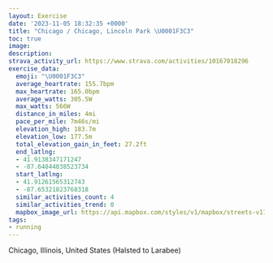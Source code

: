 ```yaml
---
layout: Exercise
date: '2023-11-05 18:32:35 +0000'
title: "Chicago / Chicago, Lincoln Park \U0001F3C3"
toc: true
image:
description:
strava_activity_url: https://www.strava.com/activities/10167018296
exercise_data:
  emoji: "\U0001F3C3"
  average_heartrate: 155.7bpm
  max_heartrate: 165.0bpm
  average_watts: 305.5W
  max_watts: 566W
  distance_in_miles: 4mi
  pace_per_mile: 7m46s/mi
  elevation_high: 183.7m
  elevation_low: 177.5m
  total_elevation_gain_in_feet: 27.2ft
  end_latlng:
  - 41.9138347171247
  - -87.64844038523734
  start_latlng:
  - 41.91261565312743
  - -87.65321823768318
  similar_activities_count: 4
  similar_activities_trend: 0
  mapbox_image_url: https://api.mapbox.com/styles/v1/mapbox/streets-v11/static/path-5+787af2-1.0(qiy~Fpm~uOC_F%40%7BAR%7BCByBEeQGcHKcBIWGKQEwA%3FICCMPgI%40kIAg%40Ga%40AeAOaEM_P%40mBMkGJu%40%40kAG_AEWK%5B%5Bi%40_%40kAI%5BIw%40E_A%40aADu%40A%7DAJ%7B%40%40%5DGeBBeBAg%40IeAI%5BeAeF%3FVAHEFuA~%40_ChAsBx%40_%40T_%40H%7B%40X%5BNiD%7C%40cF%60Am%40JeAHsBZyBb%40c%40LoE%60A_AL%7DBh%40_CTa%40%3F%5DEe%40I_%40Q_CcBQE%5BFIFEVDh%40OrA%40z%40Fh%40Pz%40FnARpA%3Fj%40P~CBz%40Av%40N%7CA%3FXS%60AAj%40JrAD%7CAXtAXS~%40WhC_%40dBC%5EIl%40%5BP%3Ff%40DHFBD%3F%7C%40HNP%40LAh%40Ej%40KxCI%5E%40RFZTn%40%5Ch%40%5ERBdCAVDDHFfC%40LD%40FA%40F%3FnCHlL%3FfDDtAEPIPARRhHG%60EHbEIxB%40%60AFn%40JJJ%3FrBWvABjBGPFJ%3F%7CAQhBGlKQnDAr%40B%5CFLPBJB%7C%40),pin-s-s+e5b22e(-87.65161,41.91401),pin-s-f+89ae00(-87.64657,41.91385)/auto/800x800?access_token=pk.eyJ1Ijoiam9zaGJlY2ttYW4iLCJhIjoiY205eWR2aDd1MWZ6djJrbXc4a3M0bWZleiJ9.XiG9OWkNcZk2QzjJbxLB4A
tags:
- running
---
```




Chicago, Illinois, United States (Halsted to Larabee)
